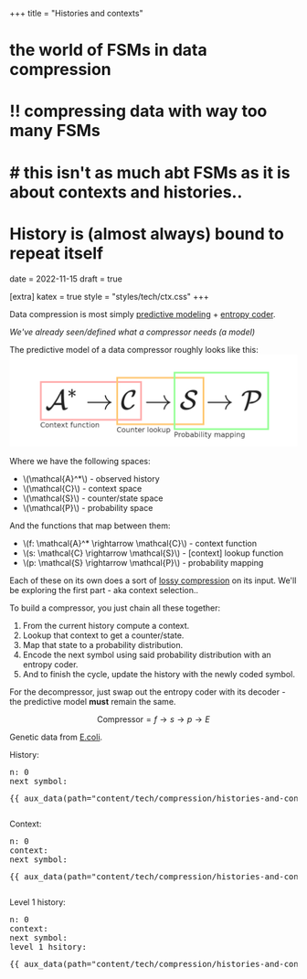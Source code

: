 +++
title = "Histories and contexts"
# the world of FSMs in data compression
# !! compressing data with way too many FSMs
# # this isn't as much abt FSMs as it is about contexts and histories..
# History is (almost always) bound to repeat itself
date = 2022-11-15
draft = true

[extra]
katex = true
style = "styles/tech/ctx.css"
+++

<!-- Contexts, Histories article first?
Then Counters?
Then APMs? -->







Data compression is most simply [predictive modeling](https://en.wikipedia.org/wiki/Predictive_modelling) + [entropy coder](https://en.wikipedia.org/wiki/Entropy_coding).


*We've already seen/defined what a compressor needs (a model)*

The predictive model of a data compressor roughly looks like this:
![context function (A* -> C), counter lookup (C -> S), probability mapping (S -> P)](imgs/compression-components.png)

Where we have the following spaces:
- \\(\mathcal{A}^*\\) - observed history
- \\(\mathcal{C}\\) - context space
- \\(\mathcal{S}\\) - counter/state space
- \\(\mathcal{P}\\) - probability space

And the functions that map between them:
- \\(f: \mathcal{A}^* \rightarrow \mathcal{C}\\) - context function
- \\(s: \mathcal{C} \rightarrow \mathcal{S}\\) - \[context\] lookup function
- \\(p: \mathcal{S} \rightarrow \mathcal{P}\\) - probability mapping

Each of these on its own does a sort of [lossy compression](https://en.wikipedia.org/wiki/Lossy_compression) on its input.
We'll be exploring the first part - aka context selection..


To build a compressor, you just chain all these together:  
1. From the current history compute a context.  
2. Lookup that context to get a counter/state.  
3. Map that state to a probability distribution.  
4. Encode the next symbol using said probability distribution with an entropy coder.
5. And to finish the cycle, update the history with the newly coded symbol.

For the decompressor, just swap out the entropy coder with its decoder -
the predictive model **must** remain the same.

$$
\text{Compressor} = f \rightarrow s \rightarrow p \rightarrow E
$$

Genetic data from [E.coli](https://en.wikipedia.org/wiki/Escherichia_coli).

History:

<pre>
<span class="aux">n: <span class="count">0</span></span>
<span class="aux">next symbol: <span class="next"></span></span>
<p class="data">{{ aux_data(path="content/tech/compression/histories-and-contexts/aux/E.coli") }}</p></pre>

Context:

<pre>
<span class="aux">n: <span class="count">0</span></span>
<span class="aux">context: <span class="ctx"></span></span>
<span class="aux">next symbol: <span class="next"></span></span>
<p class="data">{{ aux_data(path="content/tech/compression/histories-and-contexts/aux/E.coli") }}</p></pre>

Level 1 history:

<pre>
<span class="aux">n: <span class="count">0</span></span>
<span class="aux">context: <span class="ctx"></span></span>
<span class="aux">next symbol: <span class="next"></span></span>
<span class="aux">level 1 hsitory: <span class="l1"></span></span>
<p class="data">{{ aux_data(path="content/tech/compression/histories-and-contexts/aux/E.coli") }}</p></pre>

<script src="history.js"></script>



